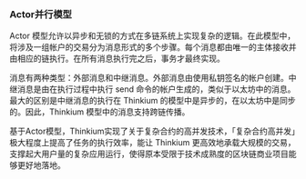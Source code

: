 ### Actor并行模型

Actor 模型允许以异步和无锁的方式在多链系统上实现复杂的逻辑。在此模型中，将涉及一组帐户的交易分为消息形式的多个步骤。每个消息都由唯一的主体接收并由相应的链执行。在所有消息执行完之后，事务才最终实现。

消息有两种类型：外部消息和中继消息。外部消息由使用私钥签名的帐户创建。中继消息是由在执行过程中执行 send 命令的帐户生成的，类似于以太坊中的消息。最大的区别是中继消息的执行在 Thinkium 的模型中是异步的，在以太坊中是同步的。因此，Thinkium 模型中的消息支持跨链传播。

基于Actor模型，Thinkium实现了关于复杂合约的高并发技术，「复杂合约高并发」极大程度上提高了任务的执行效率，能让 Thinkium 更高效地承载大规模的交易，支撑起大用户量的复杂应用运行，使得原本受限于技术成熟度的区块链商业项目能够更好地落地。